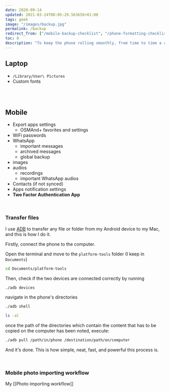 ```yaml
---
date: 2020-09-14
updated: 2021-03-24T08:05:29.563656+01:00
tags: geek
image: "/images/backup.jpg"
permalink: /backup
redirect_from: ["/mobile-backup-checklist", "/phone-formatting-checklist", "/mobile-formatting", "/phone-backup-checklist", "/phone-backup-checklist", "/phone-backup", "/mobile-backup", "/adb-file-transfer", "/android-file-transfer", "/macos-backup", "/formatting-checklist", "/backup-checklist"]
toc: 0
description: "To keep the phone rolling smoothly, from time to time a classic data backup and factory reset are necessary, but it’s important not to forget what to save before hitting the red button. These are my checklist and importing workflow."
---
```

## Laptop

- `/Library/User\ Pictures`
- Custom fonts

<br>
<br>

## Mobile

- Export apps settings
	- OSMAnd+ favorites and settings
- WiFi passwords
- WhatsApp
	- important messages
	- archived messages
	- global backup
- images
- audios
	- recordings
	- important WhatsApp audios
- Contacts (if not synced)
- Apps notification settings
- **Two Factor Authentication App**

<br>

### Transfer files

I use [ADB](http://developer.android.com/tools/help/adb.html) to transfer any file or folder from my Android device to my Mac, and this is how I do it.

Firstly, connect the phone to the computer.

Open the terminal and move to the `platform-tools` folder (I keep in `Documents`)

```sh
cd Documents/platform-tools
```

Then, check if the two devices are connected correctly by running

```sh
./adb devices
```

navigate in the phone's directories
```sh
./adb shell

ls -al
```

once the path of the directories which contain the content that has to be copied on the computer has been noted, execute:

```sh
./adb pull /path/in/phone /destination/path/on/computer
```

And it's done. This is how simple, neat, fast, and powerful this process is.

<br>

### Mobile photo importing workflow

My [[Photo importing workflow]]